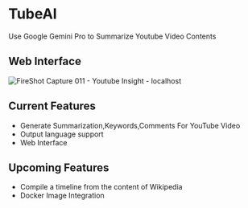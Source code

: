 # TubeAI
Use Google Gemini Pro to Summarize Youtube Video Contents

## Web Interface

![FireShot Capture 011 - Youtube Insight - localhost](https://github.com/wengcan/TubeAI/assets/4007458/2c5cf346-7794-4439-a7c3-1b87f4cfd7cc)


## Current Features
- Generate Summarization,Keywords,Comments For YouTube Video 
- Output language support
- Web Interface

## Upcoming Features
- Compile a timeline from the content of Wikipedia
- Docker Image Integration